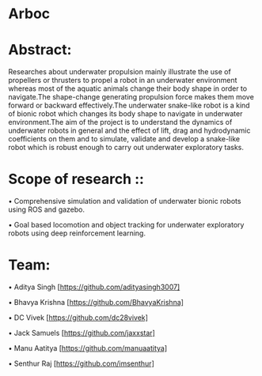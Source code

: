 # Arboc
# Abstract:

Researches about underwater propulsion mainly illustrate the use of propellers or thrusters to propel a robot in an underwater environment whereas most of the aquatic animals change their body shape in order to navigate.The shape-change generating propulsion force makes them move forward or backward effectively.The underwater snake-like robot is a kind of bionic robot which changes its body shape to navigate in underwater environment.The aim of the project is to understand the dynamics of underwater robots in general and the effect of lift, drag and hydrodynamic coefficients on them and to simulate, validate and develop a snake-like robot which is robust enough to carry out underwater exploratory tasks.

# Scope of research ::

  •	Comprehensive simulation and validation of underwater bionic robots using ROS and gazebo.

  •	Goal based locomotion and object tracking for underwater exploratory robots using deep reinforcement learning.
  
# Team:

  • Aditya Singh [https://github.com/adityasingh3007]
  
  • Bhavya Krishna [https://github.com/BhavyaKrishna]
  
  • DC Vivek [https://github.com/dc28vivek]
  
  • Jack Samuels [https://github.com/jaxxstar] 
  
  • Manu Aatitya [https://github.com/manuaatitya]  
  
  • Senthur Raj [https://github.com/imsenthur]
  
